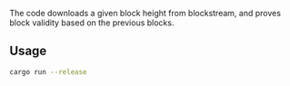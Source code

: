 The code downloads a given block height from blockstream, and proves block validity based on the previous blocks.

## Usage

```bash
cargo run --release
```
